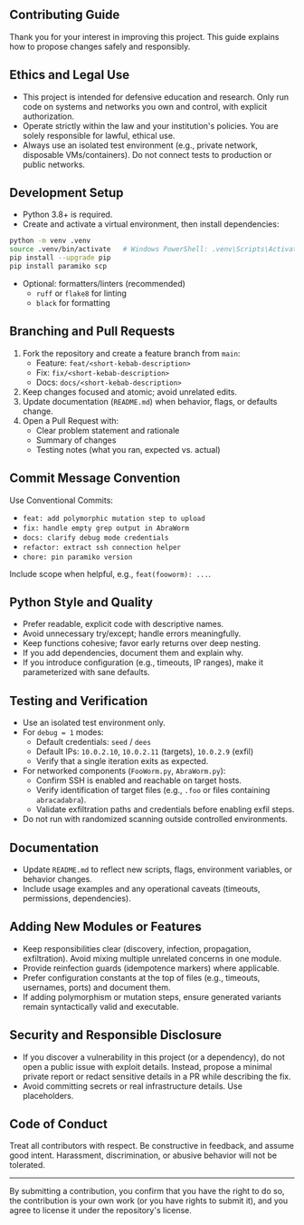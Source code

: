 ## Contributing Guide

Thank you for your interest in improving this project. This guide explains how to propose changes safely and responsibly.

## Ethics and Legal Use

- This project is intended for defensive education and research. Only run code on systems and networks you own and control, with explicit authorization.
- Operate strictly within the law and your institution's policies. You are solely responsible for lawful, ethical use.
- Always use an isolated test environment (e.g., private network, disposable VMs/containers). Do not connect tests to production or public networks.

## Development Setup

- Python 3.8+ is required.
- Create and activate a virtual environment, then install dependencies:

```bash
python -m venv .venv
source .venv/bin/activate   # Windows PowerShell: .venv\Scripts\Activate.ps1
pip install --upgrade pip
pip install paramiko scp
```

- Optional: formatters/linters (recommended)
  - `ruff` or `flake8` for linting
  - `black` for formatting

## Branching and Pull Requests

1. Fork the repository and create a feature branch from `main`:
   - Feature: `feat/<short-kebab-description>`
   - Fix: `fix/<short-kebab-description>`
   - Docs: `docs/<short-kebab-description>`
2. Keep changes focused and atomic; avoid unrelated edits.
3. Update documentation (`README.md`) when behavior, flags, or defaults change.
4. Open a Pull Request with:
   - Clear problem statement and rationale
   - Summary of changes
   - Testing notes (what you ran, expected vs. actual)

## Commit Message Convention

Use Conventional Commits:

- `feat: add polymorphic mutation step to upload`  
- `fix: handle empty grep output in AbraWorm`  
- `docs: clarify debug mode credentials`  
- `refactor: extract ssh connection helper`  
- `chore: pin paramiko version`

Include scope when helpful, e.g., `feat(fooworm): ...`.

## Python Style and Quality

- Prefer readable, explicit code with descriptive names.
- Avoid unnecessary try/except; handle errors meaningfully.
- Keep functions cohesive; favor early returns over deep nesting.
- If you add dependencies, document them and explain why.
- If you introduce configuration (e.g., timeouts, IP ranges), make it parameterized with sane defaults.

## Testing and Verification

- Use an isolated test environment only.
- For `debug = 1` modes:
  - Default credentials: `seed` / `dees`
  - Default IPs: `10.0.2.10`, `10.0.2.11` (targets), `10.0.2.9` (exfil)
  - Verify that a single iteration exits as expected.
- For networked components (`FooWorm.py`, `AbraWorm.py`):
  - Confirm SSH is enabled and reachable on target hosts.
  - Verify identification of target files (e.g., `.foo` or files containing `abracadabra`).
  - Validate exfiltration paths and credentials before enabling exfil steps.
- Do not run with randomized scanning outside controlled environments.

## Documentation

- Update `README.md` to reflect new scripts, flags, environment variables, or behavior changes.
- Include usage examples and any operational caveats (timeouts, permissions, dependencies).

## Adding New Modules or Features

- Keep responsibilities clear (discovery, infection, propagation, exfiltration). Avoid mixing multiple unrelated concerns in one module.
- Provide reinfection guards (idempotence markers) where applicable.
- Prefer configuration constants at the top of files (e.g., timeouts, usernames, ports) and document them.
- If adding polymorphism or mutation steps, ensure generated variants remain syntactically valid and executable.

## Security and Responsible Disclosure

- If you discover a vulnerability in this project (or a dependency), do not open a public issue with exploit details. Instead, propose a minimal private report or redact sensitive details in a PR while describing the fix.
- Avoid committing secrets or real infrastructure details. Use placeholders.

## Code of Conduct

Treat all contributors with respect. Be constructive in feedback, and assume good intent. Harassment, discrimination, or abusive behavior will not be tolerated.

---

By submitting a contribution, you confirm that you have the right to do so, the contribution is your own work (or you have rights to submit it), and you agree to license it under the repository's license.

